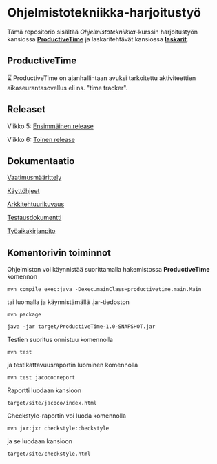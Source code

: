 # Ohjelmistotekniikka-harjoitustyö

Tämä repositorio sisältää *Ohjelmistotekniikka*-kurssin harjoitustyön kansiossa [**ProductiveTime**](ProductiveTime) ja laskaritehtävät kansiossa [**laskarit**](laskarit).

## ProductiveTime

⌛ ProductiveTime on ajanhallintaan avuksi tarkoitettu aktiviteettien aikaseurantasovellus eli ns. "time tracker".

## Releaset

Viikko 5: [Ensimmäinen release](https://github.com/Jokauppi/ot-harjoitustyo/releases/tag/v0.9-beta)

Viikko 6: [Toinen release](https://github.com/Jokauppi/ot-harjoitustyo/releases/tag/v0.9.1-beta)

## Dokumentaatio

[Vaatimusmäärittely](dokumentaatio/vaatimusmäärittely.md)

[Käyttöhjeet](dokumentaatio/käyttöohje.md)

[Arkkitehtuurikuvaus](dokumentaatio/arkkitehtuuri.md)

[Testausdokumentti](dokumentaatio/testaus.md)

[Työaikakirjanpito](dokumentaatio/työaikakirjanpito.md)

## Komentorivin toiminnot

Ohjelmiston voi käynnistää suorittamalla hakemistossa **ProductiveTime** komennon

```mvn compile exec:java -Dexec.mainClass=productivetime.main.Main```

tai luomalla ja käynnistämällä .jar-tiedoston

```mvn package```

```java -jar target/ProductiveTime-1.0-SNAPSHOT.jar```

Testien suoritus onnistuu komennolla

```mvn test```

ja testikattavuusraportin luominen komennolla

```mvn test jacoco:report```

Raportti luodaan kansioon

```target/site/jacoco/index.html```

Checkstyle-raportin voi luoda komennolla

```mvn jxr:jxr checkstyle:checkstyle```

ja se luodaan kansioon

```target/site/checkstyle.html```
